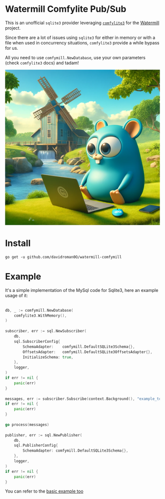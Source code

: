 # Watermill Comfylite Pub/Sub

This is an unofficial `sqlite3` provider leveraging [`comfylite3`](https://github.com/davidroman0O/comfylite3) for the [Watermill](https://watermill.io/) project.

Since there are a lot of issues using `sqlite3` for either in memory or with a file when used in concurrency situations, `comfylite3` provide a while bypass for us.

All you need to use `comfymill.NewDatabase`, use your own parameters (check `comfylite3` docs) and tadam!

![Gopher Comfy](./docs/comfymill.webp)

# Install 


```
go get -u github.com/davidroman0O/watermill-comfymill
```

# Example

It's a simple implementation of the MySql code for Sqlite3, here an example usage of it:

```go

db, _ := comfymill.NewDatabase(
    comfylite3.WithMemory(),
)

subscriber, err := sql.NewSubscriber(
    db,
    sql.SubscriberConfig{
        SchemaAdapter:    comfymill.DefaultSQLite3Schema{},
        OffsetsAdapter:   comfymill.DefaultSQLite3OffsetsAdapter{},
        InitializeSchema: true,
    },
    logger,
)
if err != nil {
    panic(err)
}

messages, err := subscriber.Subscribe(context.Background(), "example_topic")
if err != nil {
    panic(err)
}

go process(messages)

publisher, err := sql.NewPublisher(
    db,
    sql.PublisherConfig{
        SchemaAdapter: comfymill.DefaultSQLite3Schema{},
    },
    logger,
)
if err != nil {
    panic(err)
}

```

You can refer to the [basic example too](./_example/basic/main.go)

